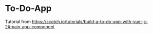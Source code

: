 # To-Do-App
Tutorial from https://scotch.io/tutorials/build-a-to-do-app-with-vue-js-2#main-app-component
